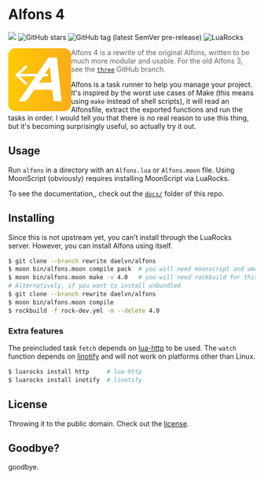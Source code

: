 # Alfons 4
<a href="https://discord.gg/Y75ZXrD"><img src="https://img.shields.io/static/v1?label=discord&message=chat&color=brightgreen&style=flat-square"></a> 
![GitHub stars](https://img.shields.io/github/stars/daelvn/alfons?style=flat-square)
![GitHub tag (latest SemVer pre-release)](https://img.shields.io/github/v/tag/daelvn/alfons?include_prereleases&label=release&style=flat-square)
![LuaRocks](https://img.shields.io/luarocks/v/daelvn/alfons?style=flat-square)

<img align="left" width="128" height="128" src=".github/alfons-logo.svg">
<!-- <img src=".github/alfons-banner.png"> -->

> Alfons 4 is a rewrite of the original Alfons, written to be much more modular and usable. For the old Alfons 3, see the [`three`](https://github.com/daelvn/alfons/tree/three) GitHub branch.

Alfons is a task runner to help you manage your project. It's inspired by the worst use cases of Make (this means using `make` instead of shell scripts), it will read an Alfonsfile, extract the exported functions and run the tasks in order. I would tell you that there is no real reason to use this thing, but it's becoming surprisingly useful, so actually try it out.

## Usage

Run `alfons` in a directory with an `Alfons.lua` or `Alfons.moon` file. Using MoonScript (obviously) requires installing MoonScript via LuaRocks.

To see the documentation,, check out the [`docs/`](docs/) folder of this repo.

## Installing

Since this is not upstream yet, you can't install through the LuaRocks server. However, you can install Alfons using itself.

```sh
$ git clone --branch rewrite daelvn/alfons
$ moon bin/alfons.moon compile pack  # you will need moonscript and amalg.lua for this
$ moon bin/alfons.moon make -v 4.0   # you will need rockbuild for this
# Alternatively, if you want to install unbundled
$ git clone --branch rewrite daelvn/alfons
$ moon bin/alfons.moon compile
$ rockbuild -f rock-dev.yml -m --delete 4.0
```

### Extra features

The preincluded task `fetch` depends on [lua-http](https://github.com/daurnimator/lua-http) to be used. The `watch` function depends on [linotify](https://github.com/hoelzro/linotify) and will not work on platforms other than Linux.

```sh
$ luarocks install http     # lua-http
$ luarocks install inotify  # linotify
```

## License

Throwing it to the public domain. Check out the [license](https://github.com/daelvn/alfons/blob/rewrite/LICENSE.md).

## Goodbye?

goodbye.